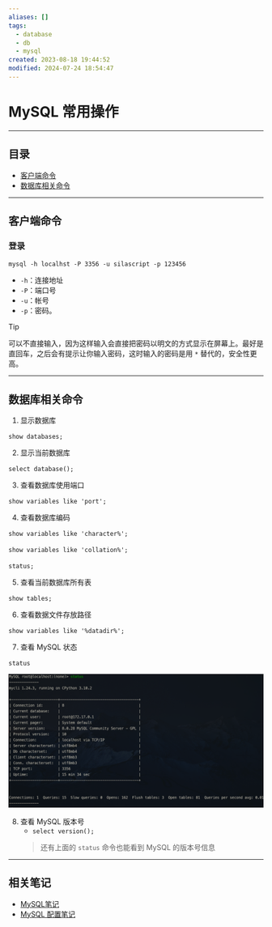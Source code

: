 ```yaml
---
aliases: []
tags:
  - database
  - db
  - mysql
created: 2023-08-18 19:44:52
modified: 2024-07-24 18:54:47
---
```


# MySQL 常用操作

---

## 目录

* [客户端命令](#客户端命令)
* [数据库相关命令](#mysql_database_command )

---

## 客户端命令

### 登录

```
mysql -h localhst -P 3356 -u silascript -p 123456
```

* `-h`：连接地址
* `-P`：端口号
* `-u`：帐号
* `-p`：密码。
> [!tip] 
>
> 可以不直接输入，因为这样输入会直接把密码以明文的方式显示在屏幕上。最好是直回车，之后会有提示让你输入密码，这时输入的密码是用 `*` 替代的，安全性更高。

---

## <span id="mysql_database_command">数据库相关命令</span> 

1. 显示数据库
```shell
show databases;
```

2. 显示当前数据库 
```shell
select database();
```

3. 查看数据库使用端口
```shell
show variables like 'port';
```

4. 查看数据库编码
```shell
show variables like 'character%';

show variables like 'collation%';

status;
```

5. 查看当前数据库所有表
```shell
show tables;
```

6. 查看数据文件存放路径
```shell
show variables like '%datadir%';
```
7. 查看 MySQL 状态
```shell
status
```
![mysql_status](MySQL常用操作.assets/mysql_status.png)

8. 查看 MySQL 版本号
	* `select version();`
	> 还有上面的 `status` 命令也能看到 MySQL 的版本号信息

---

## 相关笔记

* [MySQL笔记](MySQL_Note.md)
* [MySQL 配置笔记](MySQL_Config_Note.md)
